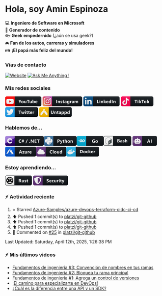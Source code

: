 # Hola, soy Amin Espinoza

:computer: **Ingeniero de Software en Microsoft**  
:pencil: **Generador de contenido**  
:eyeglasses: **Geek empedernido** (¿aún se usa geek?)  
:oncoming_automobile: **Fan de los autos, carreras y simuladores**  
:family: **¡El papá más feliz del mundo!**

### Vías de contacto

[![Website](https://img.shields.io/badge/aminespinoza.com-up-green?style=for-the-badge)][website]
[![Ask Me Anything !](https://img.shields.io/badge/Ask%20me-anything-1abc9c.svg?style=for-the-badge)](https://calendly.com/aminespinoza/consultoria)

### Mis redes sociales
[<img src="./assets/social/youtube.png"/>][youtube]
[<img src="./assets/social/instagram.png"/>][instagram]
[<img src="./assets/social/linkedin.png"/>][linkedin]
[<img src="./assets/social/tiktok.png"/>][linkedin]
[<img src="./assets/social/twitter.png"/>][twitter]
[<img src="./assets/social/untappd.png"/>][untappd]

### Hablemos de...
<img src="./assets/tech/csharp_dotnet.png"/><img src="./assets/tech/python.png"/><img src="./assets/tech/go.png"/><img src="./assets/tech/bash.png"/>
<img src="./assets/tech/ai.png"/><img src="./assets/tech/azure.png"/><img src="./assets/tech/cloud.png"/><img src="./assets/tech/docker.png"/>

### Estoy aprendiendo...
<img src="./assets/tech/rust.png"/> <img src="./assets/tech/security.png"/>


### :zap: Actividad reciente
<!--RECENT_ACTIVITY:start-->
1. ⭐ Starred [Azure-Samples/azure-devops-terraform-oidc-ci-cd](https://github.com/Azure-Samples/azure-devops-terraform-oidc-ci-cd)<br>
2. ⬆️ Pushed 1 commit(s) to [platzi/git-github](https://github.com/platzi/git-github)<br>
3. ⬆️ Pushed 1 commit(s) to [platzi/git-github](https://github.com/platzi/git-github)<br>
4. ⬆️ Pushed 1 commit(s) to [platzi/git-github](https://github.com/platzi/git-github)<br>
5. 💬 Commented on [#25](https://github.com/platzi/git-github/pull/25#issuecomment-2783127762) in [platzi/git-github](https://github.com/platzi/git-github)<br>
<!--RECENT_ACTIVITY:end-->
<!--RECENT_ACTIVITY:last_update-->
Last Updated: Saturday, April 12th, 2025, 1:26:38 PM
<!--RECENT_ACTIVITY:last_update_end-->

### :zap: Mis últimos videos
<!-- YOUTUBE:START -->
- [Fundamentos de ingeniería #3: Convención de nombres en tus ramas](https://www.youtube.com/watch?v=33Qe2ok97Ek)
- [Fundamentos de ingeniería #2: Bloquea tu rama principal](https://www.youtube.com/watch?v=H68iK7r4GrA)
- [Fundamentos de ingeniería #1: Agrega un control de versiones](https://www.youtube.com/watch?v=zgZuGuXK_HA)
- [¡El camino para especializarte en DevOps!](https://www.youtube.com/watch?v=XS1QshzjYWg)
- [¿Cuál es la diferencia entre una API y un SDK?](https://www.youtube.com/watch?v=SPtaIPj2U-k)
<!-- YOUTUBE:END -->


[website]: https://aminespinoza.com/
[twitter]: https://twitter.com/aminespinoza
[youtube]: https://www.youtube.com/c/AminEspinoza
[linkedin]: https://www.linkedin.com/in/amin-espinoza-71b24661/
[instagram]: https://www.instagram.com/aminespinoza10/
[untappd]: https://untappd.com/user/aminespinoza
